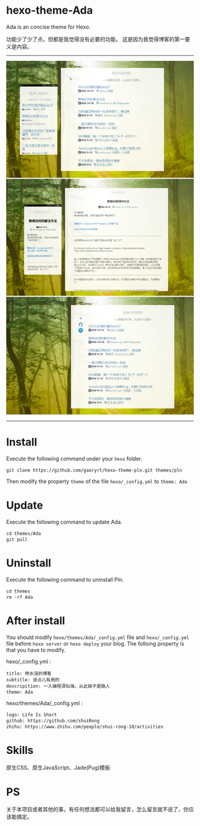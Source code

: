 # hexo-theme-Ada
Ada is an concise theme for Hexo.

功能少了少了点，但都是我觉得没有必要的功能。
这是因为我觉得博客的第一要义是内容。

---
![index](/screenshots/Ada1.png)
![content](/screenshots/Ada2.png)
![index2](/screenshots/Ada3.png)

---
# Install
Execute the following command under your `hexo` folder.

```
git clone https://github.com/gaoryrt/hexo-theme-pln.git themes/pln
```
Then modify the property `theme` of the file `hexo/_config.yml`  to `theme: Ada`

# Update
Execute the following command to update Ada.

```
cd themes/Ada
git pull
```

# Uninstall
Execute the following command to uninstall Pln.
```
cd themes
rm -rf Ada
```

# After install
You should modify  `hexo/themes/Ada/_config.yml` file and `hexo/_config.yml` file before `hexo server` or `hexo deploy` your blog.
The folloing property is that you have to modify.

hexo/_config.yml :
```
title: 林水溶的博客
subtitle: 说点儿有用的
descripition: 一入编程深似海，从此妹子是路人
theme: Ada
```

hexo/themes/Ada/_config.yml :
```
logo: Life Is Short
github: https://github.com/shuiRong
zhihu: https://www.zhihu.com/people/shui-rong-10/activities
```

# Skills
原生CSS、原生JavaScript、Jade(Pug)模板

# PS
关于本项目或者其他的事，有任何想法都可以给我留言，怎么留言就不说了，你应该能搞定。

